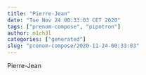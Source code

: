 ```yaml
---
title: "Pierre-Jean"
date: "Tue Nov 24 00:33:03 CET 2020"
tags: ["prenom-compose", "pipotron"]
author: m1ch3l
categories: ["generated"]
slug: "prenom-compose/2020-11-24-00:33:03"
---
```


Pierre-Jean
